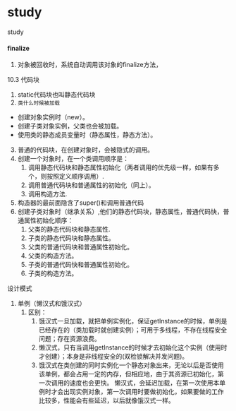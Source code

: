 # study
study

#### finalize
1. 对象被回收时，系统自动调用该对象的finalize方法，


10.3 代码块
1. static代码块也叫静态代码块
2. ``类什么时候被加载``
  - 创建对象实例时（new）。
  - 创建子类对象实例，父类也会被加载。
  - 使用类的静态成员变量时（静态属性，静态方法）。
3. 普通的代码块，在创建对象时，会被隐式的调用。
4. 创建一个对象时，在一个类调用顺序是：
   1. 调用静态代码块和静态属性初始化（两者调用的优先级一样，如果有多个，则按照定义顺序调用）.
   2. 调用普通代码块和普通属性的初始化（同上）。
   3. 调用构造方法.
5. 构造器的最前面隐含了super()和调用普通代码
6. 创建子类对象时（继承关系）,他们的静态代码块，静态属性，普通代码快，普通属性初始化顺序：
   1. 父类的静态代码块和静态属性.
   2. 子类的静态代码块和静态属性。
   3. 父类的普通代码块和普通属性初始化。
   4. 父类的构造方法。
   5. 子类的普通代码快和普通属性初始化。
   6. 子类的构造方法。

设计模式
1. 单例（懒汉式和饿汉式）
   1. 区别：
      1. 饿汉式一旦加载，就把单例实例化，保证getInstance的时候，单例是已经存在的（类加载时就创建实例）；可用于多线程，不存在线程安全问题；存在资源浪费。
      2. 懒汉式，只有当调用getInstance的时候才去初始化这个实例（使用时才创建）；本身是非线程安全的(双检锁解决并发问题)。
      3. 饿汉式在类创建的同时实例化一个静态对象出来，无论以后是否使用该单例，都会占用一定的内存，但相应地，由于其资源已初始化，第一次调用的速度也会更快。
懒汉式，会延迟加载，在第一次使用本单例时才会出现实例对象，第一次调用时要做初始化，如果要做的工作比较多，性能会有些延迟，以后就像饿汉式一样。